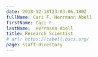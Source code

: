 ```yaml
---
date: 2018-12-18T23:03:06.180Z
fullName: Cari F. Herrmann Abell
firstName: Cari F. 
lastName:  Herrmann Abell
title: Research Scientist
# url: https://cabell.bscs.org/
page: staff-directory
---
```

